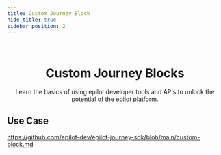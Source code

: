 ```yaml
---
title: Custom Journey Block
hide_title: true
sidebar_position: 2
---
```


<p>&nbsp;</p>


<h1 align="center">Custom Journey Blocks</h1>

<p align="center">Learn the basics of using epilot developer tools and APIs to unlock the potential of the epilot platform.</p>

## Use Case 

https://github.com/epilot-dev/epilot-journey-sdk/blob/main/custom-block.md

